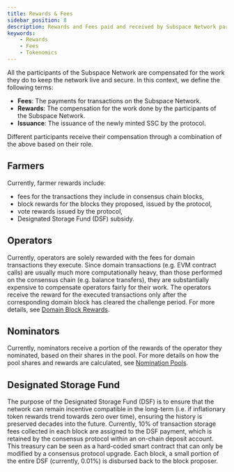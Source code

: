```yaml
---
title: Rewards & Fees
sidebar_position: 8
description: Rewards and Fees paid and received by Subspace Network participants
keywords:
    - Rewards
    - Fees
    - Tokenomics
---
```


All the participants of the Subspace Network are compensated for the work they do to keep the network live and secure. In this context, we define the following terms:
- **Fees**: The payments for transactions on the Subspace Network.
- **Rewards**: The compensation for the work done by the participants of the Subspace Network.
- **Issuance**: The issuance of the newly minted SSC by the protocol.

Different participants receive their compensation through a combination of the above based on their role.

## Farmers

Currently, farmer rewards include: 
- fees for the transactions they include in consensus chain blocks,
- block rewards for the blocks they proposed, issued by the protocol,
- vote rewards issued by the protocol,
- Designated Storage Fund (DSF) subsidy.

## Operators 

Currently, operators are solely rewarded with the fees for domain transactions they execute. Since domain transactions (e.g. EVM contract calls) are usually much more computationally heavy, than those performed on the consensus chain (e.g. balance transfers), they are substantially expensive to compensate operators fairly for their work. The operators receive the reward for the executed transactions only after the corresponding domain block has cleared the challenge period. For more details, see [Domain Block Rewards](/docs/decex/domains/workflow.md#domain-block-rewards).

## Nominators

Currently, nominators receive a portion of the rewards of the operator they nominated, based on their shares in the pool. For more details on how the pool shares and rewards are calculated, see [Nomination Pools](/docs/decex/staking.md#nomination-pools).

## Designated Storage Fund

The purpose of the Designated Storage Fund (DSF) is to ensure that the network can remain incentive compatible in the long-term (i.e. if inflationary token rewards trend towards zero over time), ensuring the history is preserved decades into the future. Currently, 10% of transaction storage fees collected in each block are assigned to the DSF payment, which is retained by the consensus protocol within an on-chain deposit account. This treasury can be seen as a hard-coded smart contract that can only be modified by a consensus protocol upgrade. Each block, a small portion of the entire DSF (currently, 0.01%) is disbursed back to the block proposer.
